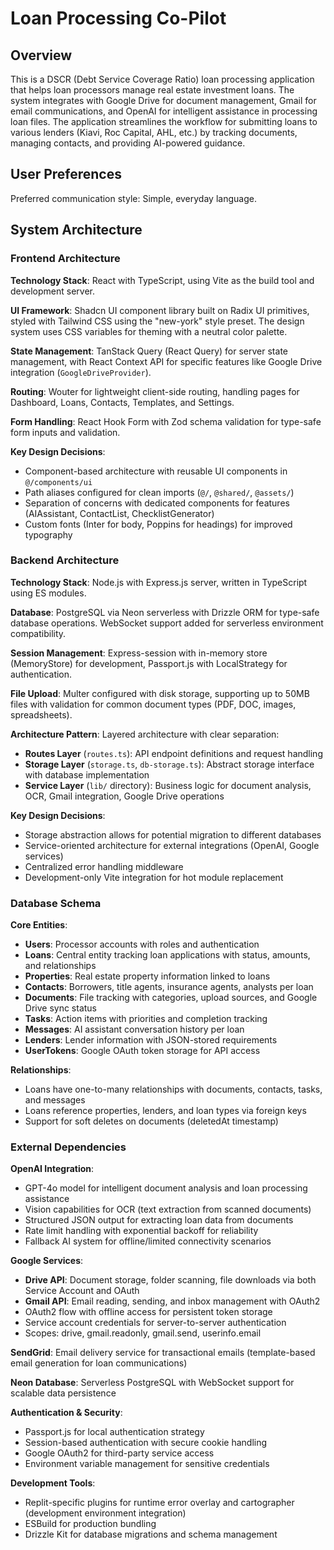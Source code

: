 # Loan Processing Co-Pilot

## Overview

This is a DSCR (Debt Service Coverage Ratio) loan processing application that helps loan processors manage real estate investment loans. The system integrates with Google Drive for document management, Gmail for email communications, and OpenAI for intelligent assistance in processing loan files. The application streamlines the workflow for submitting loans to various lenders (Kiavi, Roc Capital, AHL, etc.) by tracking documents, managing contacts, and providing AI-powered guidance.

## User Preferences

Preferred communication style: Simple, everyday language.

## System Architecture

### Frontend Architecture

**Technology Stack**: React with TypeScript, using Vite as the build tool and development server.

**UI Framework**: Shadcn UI component library built on Radix UI primitives, styled with Tailwind CSS using the "new-york" style preset. The design system uses CSS variables for theming with a neutral color palette.

**State Management**: TanStack Query (React Query) for server state management, with React Context API for specific features like Google Drive integration (`GoogleDriveProvider`).

**Routing**: Wouter for lightweight client-side routing, handling pages for Dashboard, Loans, Contacts, Templates, and Settings.

**Form Handling**: React Hook Form with Zod schema validation for type-safe form inputs and validation.

**Key Design Decisions**:
- Component-based architecture with reusable UI components in `@/components/ui`
- Path aliases configured for clean imports (`@/`, `@shared/`, `@assets/`)
- Separation of concerns with dedicated components for features (AIAssistant, ContactList, ChecklistGenerator)
- Custom fonts (Inter for body, Poppins for headings) for improved typography

### Backend Architecture

**Technology Stack**: Node.js with Express.js server, written in TypeScript using ES modules.

**Database**: PostgreSQL via Neon serverless with Drizzle ORM for type-safe database operations. WebSocket support added for serverless environment compatibility.

**Session Management**: Express-session with in-memory store (MemoryStore) for development, Passport.js with LocalStrategy for authentication.

**File Upload**: Multer configured with disk storage, supporting up to 50MB files with validation for common document types (PDF, DOC, images, spreadsheets).

**Architecture Pattern**: Layered architecture with clear separation:
- **Routes Layer** (`routes.ts`): API endpoint definitions and request handling
- **Storage Layer** (`storage.ts`, `db-storage.ts`): Abstract storage interface with database implementation
- **Service Layer** (`lib/` directory): Business logic for document analysis, OCR, Gmail integration, Google Drive operations

**Key Design Decisions**:
- Storage abstraction allows for potential migration to different databases
- Service-oriented architecture for external integrations (OpenAI, Google services)
- Centralized error handling middleware
- Development-only Vite integration for hot module replacement

### Database Schema

**Core Entities**:
- **Users**: Processor accounts with roles and authentication
- **Loans**: Central entity tracking loan applications with status, amounts, and relationships
- **Properties**: Real estate property information linked to loans
- **Contacts**: Borrowers, title agents, insurance agents, analysts per loan
- **Documents**: File tracking with categories, upload sources, and Google Drive sync status
- **Tasks**: Action items with priorities and completion tracking
- **Messages**: AI assistant conversation history per loan
- **Lenders**: Lender information with JSON-stored requirements
- **UserTokens**: Google OAuth token storage for API access

**Relationships**:
- Loans have one-to-many relationships with documents, contacts, tasks, and messages
- Loans reference properties, lenders, and loan types via foreign keys
- Support for soft deletes on documents (deletedAt timestamp)

### External Dependencies

**OpenAI Integration**:
- GPT-4o model for intelligent document analysis and loan processing assistance
- Vision capabilities for OCR (text extraction from scanned documents)
- Structured JSON output for extracting loan data from documents
- Rate limit handling with exponential backoff for reliability
- Fallback AI system for offline/limited connectivity scenarios

**Google Services**:
- **Drive API**: Document storage, folder scanning, file downloads via both Service Account and OAuth
- **Gmail API**: Email reading, sending, and inbox management with OAuth2
- OAuth2 flow with offline access for persistent token storage
- Service account credentials for server-to-server authentication
- Scopes: drive, gmail.readonly, gmail.send, userinfo.email

**SendGrid**: Email delivery service for transactional emails (template-based email generation for loan communications)

**Neon Database**: Serverless PostgreSQL with WebSocket support for scalable data persistence

**Authentication & Security**:
- Passport.js for local authentication strategy
- Session-based authentication with secure cookie handling
- Google OAuth2 for third-party service access
- Environment variable management for sensitive credentials

**Development Tools**:
- Replit-specific plugins for runtime error overlay and cartographer (development environment integration)
- ESBuild for production bundling
- Drizzle Kit for database migrations and schema management